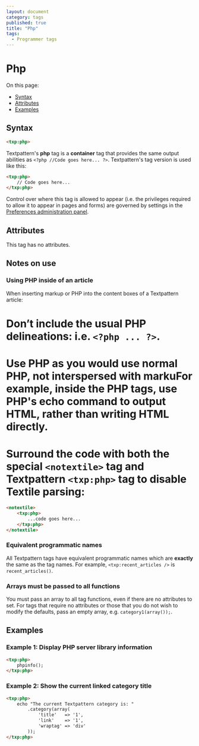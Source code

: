 ```yaml
---
layout: document
category: tags
published: true
title: "Php"
tags:
  - Programmer tags
---
```


# Php

On this page:

* [Syntax](#user-content-syntax)
* [Attributes](#user-content-attributes)
* [Examples](#user-content-examples)

## Syntax

```html
<txp:php>
```

Textpattern's **php** tag is a __container__ tag that provides the same output abilities as `<?php //Code goes here... ?>`. Textpattern's tag version is used like this:

```html
<txp:php>
    // Code goes here...
</txp:php>
```

Control over where this tag is allowed to appear (i.e. the privileges required to allow it to appear in pages and forms) are governed by settings in the [Preferences administration panel](../administration/preferences-panel).

## Attributes

This tag has no attributes.

## Notes on use

### Using PHP inside of an article

When inserting markup or PHP into the content boxes of a Textpattern article:

# Don’t include the usual PHP delineations: i.e. `<?php ... ?>`.
# Use PHP as you would use normal PHP, not interspersed with markuFor example, inside the PHP tags, use PHP's echo command to output HTML, rather than writing HTML directly.
# Surround the code with both the special `<notextile>` tag and Textpattern `<txp:php>` tag to **disable Textile** parsing:

```html
<notextile>
    <txp:php>
        ...code goes here...
    </txp:php>
</notextile>
```

### Equivalent programmatic names

All Textpattern tags have equivalent programmatic names which are __exactly__ the same as the tag names. For example, `<txp:recent_articles />` is `recent_articles()`.

### Arrays must be passed to all functions

You must pass an array to all tag functions, even if there are no attributes to set. For tags that require no attributes or those that you do not wish to modify the defaults, pass an empty array, e.g. `category1(array());`.

## Examples

### Example 1: Display PHP server library information

```html
<txp:php>
    phpinfo();
</txp:php>
```

### Example 2: Show the current linked category title

```html
<txp:php>
    echo "The current Textpattern category is: "
        .category(array(
            'title'   => '1',
            'link'    => '1',
            'wraptag' => 'div'
        ));
</txp:php>
